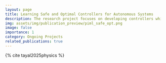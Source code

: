 ```yaml
---
layout: page
title: Learning Safe and Optimal Controllers for Autonomous Systems
description: The research project focuses on developing controllers which balances safety and performance of the autonomous system.
img: assets/img/publication_preview/piml_safe_opt.png
image: false
importance: 1
category: Ongoing Projects
related_publications: true
---
```


{% cite tayal2025physics %}
